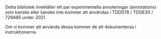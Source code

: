 Detta bibliotek innehåller ett par experimentella annoteringar (annotations)
som kanske eller kanske inte kommer att användas i TDDD78 / TDDE30 / 729A85 under 2021.

Om vi kommer att använda dessa kommer de att dokumenteras i instruktionerna.

